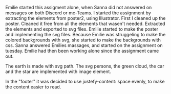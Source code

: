 Emilie started this assigment alone, when Sanna did not answered on messages on both Discord or mc-Teams. 
I started the assignment by extracting the elements from poster2, using Illustrator. First I cleaned up the poster. Cleaned it free from all the elements that wasen't needed. Extracted the elements and exported to svg files. 
Emilie started to make the poster and implementing the svg files. 
Because Emilie was struggeling to make the colored backgrounds with svg, she started to make the backgrounds with css. 
Sanna answered Emilies massages, and started on the assignment on tuesday. Emilie had then been working alone since the assignment came out.

The earth is made with svg path.
The svg persons, the green cloud, the car and the star are implemented with image element. 

In the "footer" it was decided to use justefy-content: space evenly, to make the content easier to read. 
